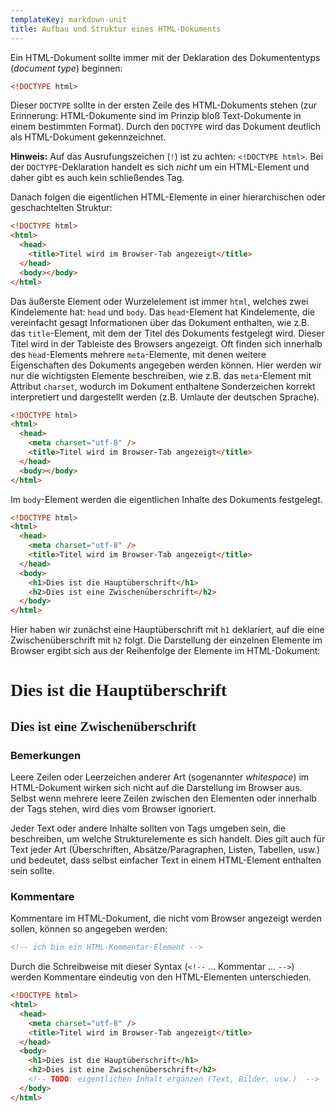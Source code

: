 ```yaml
---
templateKey: markdown-unit
title: Aufbau und Struktur eines HTML-Dokuments
---
```


Ein HTML-Dokument sollte immer mit der Deklaration des Dokumententyps (_document type_)
beginnen:

```html
<!DOCTYPE html>
```

Dieser `DOCTYPE` sollte in der ersten Zeile des
HTML-Dokuments stehen (zur Erinnerung: HTML-Dokumente sind im Prinzip
bloß Text-Dokumente in einem bestimmten Format). Durch den `DOCTYPE` wird das Dokument
deutlich als HTML-Dokument gekennzeichnet.

**Hinweis:** Auf das Ausrufungszeichen (`!`) ist zu achten: `<!DOCTYPE html>`.
Bei der `DOCTYPE`-Deklaration handelt es sich _nicht_ um ein HTML-Element und
daher gibt es auch kein schließendes Tag.

Danach folgen die eigentlichen HTML-Elemente in einer hierarchischen oder
geschachtelten Struktur:

```html
<!DOCTYPE html>
<html>
  <head>
    <title>Titel wird im Browser-Tab angezeigt</title>
  </head>
  <body></body>
</html>
```

Das äußerste Element oder Wurzelelement ist immer `html`, welches zwei
Kindelemente hat: `head` und `body`. Das `head`-Element hat Kindelemente,
die vereinfacht gesagt Informationen über das Dokument enthalten, wie z.B.
das `title`-Element, mit dem der Titel des Dokuments festgelegt wird.
Dieser Titel wird in der Tableiste des Browsers angezeigt. Oft finden
sich innerhalb des `head`-Elements mehrere `meta`-Elemente, mit denen
weitere Eigenschaften des Dokuments angegeben werden können. Hier werden
wir nur die wichtigsten Elemente beschreiben, wie z.B. das `meta`-Element
mit Attribut `charset`, wodurch im Dokument enthaltene Sonderzeichen
korrekt interpretiert und dargestellt werden (z.B. Umlaute der deutschen Sprache).

```html
<!DOCTYPE html>
<html>
  <head>
    <meta charset="utf-8" />
    <title>Titel wird im Browser-Tab angezeigt</title>
  </head>
  <body></body>
</html>
```

Im `body`-Element werden die eigentlichen Inhalte des Dokuments festgelegt.

```html
<!DOCTYPE html>
<html>
  <head>
    <meta charset="utf-8" />
    <title>Titel wird im Browser-Tab angezeigt</title>
  </head>
  <body>
    <h1>Dies ist die Hauptüberschrift</h1>
    <h2>Dies ist eine Zwischenüberschrift</h2>
  </body>
</html>
```

Hier haben wir zunächst eine Hauptüberschrift mit `h1` deklariert,
auf die eine Zwischenüberschrift mit `h2` folgt. Die Darstellung der
einzelnen Elemente im Browser ergibt sich aus der Reihenfolge der
Elemente im HTML-Dokument:

<h1 style="font-family: serif;">Dies ist die Hauptüberschrift</h1>
<h2 style="font-family: serif;">Dies ist eine Zwischenüberschrift</h2>

### Bemerkungen

Leere Zeilen oder Leerzeichen anderer Art (sogenannter _whitespace_) im HTML-Dokument
wirken sich nicht auf die Darstellung im Browser aus. Selbst wenn mehrere leere
Zeilen zwischen den Elementen oder innerhalb der Tags stehen, wird dies vom Browser
ignoriert.

Jeder Text oder andere Inhalte sollten von Tags umgeben sein, die beschreiben, um welche
Strukturelemente es sich handelt. Dies gilt auch für Text jeder Art
(Überschriften, Absätze/Paragraphen, Listen, Tabellen, usw.) und bedeutet, dass selbst
einfacher Text in einem HTML-Element enthalten sein sollte.

### Kommentare

Kommentare im HTML-Dokument, die nicht vom Browser angezeigt werden
sollen, können so angegeben werden:

```html
<!-- ich bin ein HTML-Kommentar-Element -->
```

Durch die Schreibweise mit dieser Syntax (`<!--` ... Kommentar ... `-->`) werden
Kommentare eindeutig von den HTML-Elementen unterschieden.

```html
<!DOCTYPE html>
<html>
  <head>
    <meta charset="utf-8" />
    <title>Titel wird im Browser-Tab angezeigt</title>
  </head>
  <body>
    <h1>Dies ist die Hauptüberschrift</h1>
    <h2>Dies ist eine Zwischenüberschrift</h2>
    <!-- TODO: eigentlichen Inhalt ergänzen (Text, Bilder, usw.)  -->
  </body>
</html>
```
